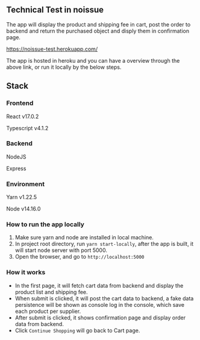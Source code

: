 ## Technical Test in noissue

The app will display the product and shipping fee in cart, post the order to backend and return the purchased object and disply them in confirmation page.

https://noissue-test.herokuapp.com/

The app is hosted in heroku and you can have a overview through the above link, or run it locally by the below steps.


## Stack

### Frontend

React v17.0.2

Typescript v4.1.2

### Backend

NodeJS 

Express

### Environment

Yarn v1.22.5

Node v14.16.0

### How to run the app locally

1. Make sure yarn and node are installed in local machine.
2. In project root directory, run `yarn start-locally`, after the app is built, it will start node server with port 5000.
3. Open the browser, and go to `http://localhost:5000`

### How it works

- In the first page, it will fetch cart data from backend and display the product list and shipping fee.
- When submit is clicked, it will post the cart data to backend, a fake data persistence will be shown as console log in the console, which save each product per supplier.
- After submit is clicked, it shows confirmation page and display order data from backend.
- Click `Continue Shopping` will go back to Cart page.
